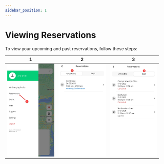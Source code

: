 ```yaml
---
sidebar_position: 1
---
```

# Viewing Reservations
To view your upcoming and past reservations, follow these steps:

|             1             |             2             |             3             |
| :-----------------------: | :-----------------------: | :-----------------------: |
| ![Overview](img/Res1.jpg) | ![Overview](img/Res2.jpg) | ![Overview](img/Res3.jpg) |